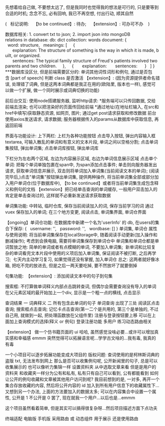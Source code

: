 先想着给自己做, 不要想太远了, 但是我同时也觉得我的想法是可行的, 只是要等到合适的时机;
念念不忘, 必有回响, 我已不再空想, 付出行动, 顺其自然

(
  标记说明: 
  【to be continued】: 待办; 
  【extension】: 可办可不办   
)

数据库相关:
1. convert txt to json;
2. import json into mongoDB
relations in database:
db: dict
collection: words
document:
{
  word: structure,
  meanings: [
    {
      explanation: The structure of something is the way in which it is made, built, or organized. 
      sentences: The typical family structure of Freud's patients involved two parents and two children.
    },
    {
      explanation:
      sentences: 
    }
  ]
}
***数据库没区分, 但是前端需要区分的: 单词其他词性词形和例句, 通过是否包含 [part of speech] 判断 class 是否激活
【extension】: (因为资源提供者命名错误, 处理错了词典, 但是这两本词典都是我正在用的(欧陆里, 版本也一样), 感觉可以做一个扩展, 做一个同时展示或词典切换的功能)


前后台交互:
使用node搭建服务器, 监听http请求:
*服务端可以只传回数据, 交给前端去渲染; 也可以把渲染好的页面传回给前端
*通过地址(在地址栏输入, 在src和href中填写)获取静态资源, 如网页, 图片; 通过get post请求获取和修改数据
前台使用axios发送请求, 请求数据;
服务器根据传入的params从数据库中获取信息, 再返回前端


界面与功能设计:
上下两栏:
上栏为各种功能按钮
点击导入按钮, 弹出内容输入框textarea, 可输入散乱的单词和有意义的文本片段, 单词之间以空格分割;
点击单词集按钮, 弹出单词集;
点击单词库按钮, 弹出单词库

下栏分为左右两个区域, 左边为内容展示区域, 右边为单词信息展示区域
点击单个单词:
把每个单词单独包裹在span中, 为span添加点击事件;
单击则向服务器发出请求, 获取单词信息并展示, 双击则将单词加入单词集(当前阅读文本的单词);
(阅读完毕后,)点击"单词集"按钮弹出单词集, 提供两种操作, 将当前单词集全部或部分加入用户单词仓(位于数据库中), 【to be continued】或者将当前单词集生成包含释义和例句的文档
【extension】把已经单击查询的单词缓存, 一般用户双击加入的肯定是单击查询过的, 这样就不必重新发送请求获取数据 

<!-- 以下通过上栏点击按钮实现 -->
单词集功能: 中转站, 临时仓库, 保存当前阅读加入的词, 保存当前学习的词
通过 vuex 保存加入的单词; 在三个地方变更, 阅读点击, 单词集界面, 单词仓界面

【ongoing】单词仓功能:
在数据库中新建一个名为'userInfo' 的 db, 在users的集合下保存:
{
  username: '',
  password: '',
  wordbase: []
}
单词集, 单词仓 属性与使用说明:
将当前单词集保存在localStorage中, 随着阅读手动更新(加入操作和删减操作); 考虑到会换电脑, 需要将单词集保存到单词仓中
单词集和单词仓都是单词暂放之地:
简单的单词或者有点模糊的单词, 不要加入单词集; 
新单词和比较复杂的单词看完文本片段中使用的义项后加入单词集, 保证阅读不被打断, 之后再学习; 
七天内主动学习复习, 如果觉得还没有掌握, 加入单词仓
总之: 这两者就好像冰箱, 把吃不完的放进去, 但是之后一两天要吃掉, 要不然放坏了就要倒掉

句集功能: 
【extension】: 添加阅读文本中的句子到句集

<!-- 以下功能在下栏右侧单词信息展示区实现 -->

搜索框: 不打算做单词释义内部点击跳转查词, 但偶尔会需要查询没有导入的单词
在父元素区域的最开始加上一个div, 显示是一个粗一点的横线, 点击显示

查词结果
一 词典释义
二 所有包含此单词的句子
单词查询 出现了三处
阅读区点击查询; 搜索框点击查询; 记忆卡点击查询(第一二个是共用的, 第三个是单独的, 不过自己用, 就做到一起, 把处理函数放在父组件里)
注册与登录按钮要上移 可以在上面加上查询模式的选择(释义 or 例句)
登录注册功能 多用户 练习动态路由相关

【extension】
做一个仿书籍页面的 ui 哈哈, 虽然感觉没啥必要...或许可以增加真实感和幸福感
emmm 突然觉得可以拓展语言呢...学学古文啥的...我有毒, 我真的有毒


一个小项目可以逐步拓展功能变成大项目的
版权问题: 查词使用的是柯林斯词典的盗版 txt, 无法发布到网上
那么是否可以收集例句呢, 公开新闻里的句子, 总是可以收集展示的
也可以像听力集锦一样 设置资料夹 从中选取文章来看 但是是用户的资料夹 和收藏夹一样分为公有和私有, 私有只有自己可以看到, 公有都能看到
如何让公开的例句收藏和文章被其他用户访问到呢?
我目前想到的是, 一对多, 再开一个集合存放收藏的内容, 然后将公开内容的 id 加入到所有用户信息下的收藏属性下...
又想到另一个办法, 上面的方法要加入的数据太多; 可以在内容集合中设置一个属性, 公开是 1 不公开是 0
罢了, 现在就我一个用户...以后也是...emmm

这个项目虽然看着简单, 但是其实可以搞得很复杂呀...然后项目描述方面下点功夫

终端适配
电脑版 手机版
采用路由 或 动态组件
用于展示 还是使用路由